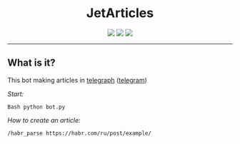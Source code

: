 <h1 align="center">JetArticles</h1>

<p align="center">
<img src="https://img.shields.io/github/downloads/6IXK1LL/JetArticles/total">
<img src="https://img.shields.io/github/license/6IXK1LL/JetArticles?style=flat">
<img src="https://img.shields.io/github/stars/6IXK1LL/JetArticles">
</p>

***

## What is it?

This bot making articles in [telegraph](https://telegra.ph) ([telegram](https://telegram.org))

*Start:*

`Bash
python bot.py
`

*How to create an article:*

`
/habr_parse https://habr.com/ru/post/example/
`
